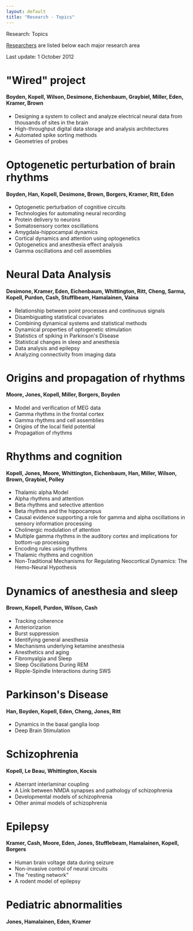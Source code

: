 ```yaml
---
layout: default
title: "Research - Topics"
---
```

<div id="title">Research: Topics</div>
<p><a href="people_faculty.htm">Researchers</a> are listed below each major research area</p>
<p>Last update: 1 October 2012</p>

<h1>"Wired" project</h1>
<h4>Boyden, Kopell, Wilson, Desimone, Eichenbaum, Graybiel, Miller, Eden, Kramer, Brown</h4>
<ul class="bullets">
	<li>Designing a system to collect and analyze electrical neural data from thousands of sites in the brain</li>
    <li>High-throughput digital data storage and analysis architectures</li>
    <li>Automated spike sorting methods</li>
    <li>Geometries of probes</li>
</ul>

<h1>Optogenetic perturbation of brain rhythms</h1>
<h4>Boyden, Han, Kopell, Desimone, Brown, Borgers, Kramer, Ritt, Eden</h4>
<ul class="bullets">
	<li>Optogenetic perturbation of cognitive circuits</li>
    <li>Technologies for automating neural recording</li>
    <li>Protein delivery to neurons</li>
    <li>Somatosensory cortex oscillations</li>
    <li>Amygdala-hippocampal dynamics</li>
    <li>Cortical dynamics and attention using optogenetics</li>
    <li>Optogenetics and anesthesia effect analysis</li>
    <li>Gamma oscillations and cell assemblies</li>
</ul>

<h1>Neural Data Analysis</h1>
<h4>Desimone, Kramer, Eden, Eichenbaum, Whittington, Ritt, Cheng, Sarma, Kopell, Purdon, Cash, Stufflbeam, Hamalainen, Vaina</h4>
<ul class="bullets">
<li>Relationship between point processes and continuous signals</li>
<li>Disambiguating statistical covariates</li>
<li>Combining dynamical systems and statistical methods</li>
<li>Dynamical properties of optogenetic stimulation</li>
<li>Statistics of spiking in Parkinson's Disease</li>
<li>Statistical changes in sleep and anesthesia</li>
<li>Data analysis and epilepsy</li>
<li>Analyzing connectivity from imaging data</li>
</ul>

<h1>Origins and propagation of rhythms</h1>
<h4>Moore, Jones, Kopell, Miller, Borgers, Boyden</h4>
<ul class="bullets">
<li>Model and verification of MEG data</li>
<li>Gamma rhythms in the frontal cortex</li>
<li>Gamma rhythms and cell assemblies</li>
<li>Origins of the local field potential</li>
<li>Propagation of rhythms</li>
</ul>

<h1>Rhythms and cognition</h1>
<h4>Kopell, Jones, Moore, Whittington, Eichenbaum, Han, Miller, Wilson, Brown, Graybiel, Polley</h4>
<ul class="bullets">
<li>Thalamic alpha Model</li>
<li>Alpha rhythms and attention</li>
<li>Beta rhythms and selective attention</li>
<li>Beta rhythms and the hippocampus</li>
<li>Causal evidence supporting a role for gamma and alpha oscillations in sensory information processing</li>
<li>Cholinergic modulation of attention</li>
<li>Multiple gamma rhythms in the auditory cortex and implications for bottom-up processing</li>
<li>Encoding rules using rhythms</li>
<li>Thalamic rhythms and cognition</li>
<li>Non-Traditional Mechanisms for Regulating Neocortical Dynamics:  The Hemo-Neural Hypothesis</li>
</ul>

<h1>Dynamics of anesthesia and sleep</h1>
<h4>Brown, Kopell, Purdon, Wilson, Cash</h4>
<ul class="bullets">
<li>Tracking coherence</li> 
<li>Anteriorizarion</li>
<li>Burst suppression</li>
<li>Identifying general anesthesia</li>
<li>Mechanisms underlying ketamine anesthesia</li>
<li>Anesthetics and aging</li>
<li>Fibromyalgia and Sleep</li>
<li>Sleep Oscillations During REM</li>
<li>Ripple-Spindle Interactions during SWS</li>
</ul>

<h1>Parkinson's Disease</h1>
<h4>Han, Boyden, Kopell, Eden, Cheng, Jones, Ritt</h4>
<ul class="bullets">
<li>Dynamics in the basal ganglia loop</li>  
<li>Deep Brain Stimulation</li>
</ul>

<h1>Schizophrenia</h1>
<h4>Kopell, Le Beau, Whittington, Kocsis</h4>
<ul class="bullets">
<li>Aberrant interlaminar coupling</li>  
<li>A Link between NMDA synapses and pathology of schizophrenia</li>  
<li>Developmental models of schizophrenia</li>
<li>Other animal models of schizophrenia</li>
</ul>

<h1>Epilepsy</h1>
<h4>Kramer, Cash, Moore, Eden, Jones, Stufflebeam, Hamalainen, Kopell, Borgers</h4>
<ul class="bullets">
<li>Human brain voltage data during seizure</li>
<li>Non-invasive control of neural circuits</li> 
<li>The "resting network"</li>
<li>A rodent model of epilepsy</li>
</ul>

<h1>Pediatric abnormalities</h1>
<h4>Jones, Hamalainen, Eden, Kramer</h4>

